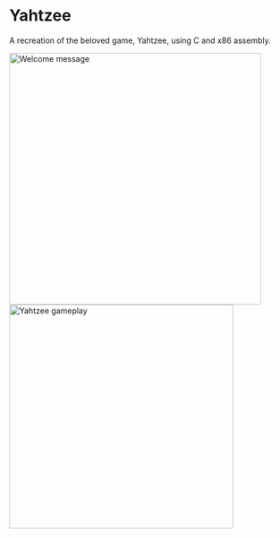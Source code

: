 # Yahtzee
A recreation of the beloved game, Yahtzee, using C and x86 assembly.

<img src="https://i.imgur.com/a8ezncf.png" alt="Welcome message" width=450>

<img src="https://i.imgur.com/CS99VfM.png" alt="Yahtzee gameplay" width=400>
